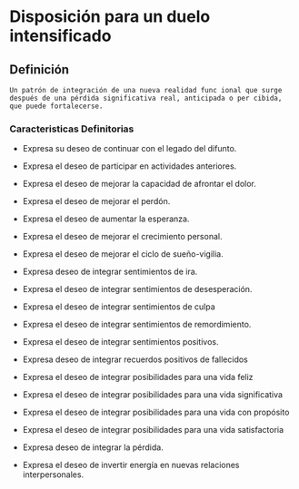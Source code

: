 # Disposición para un duelo intensificado
## Definición
	Un patrón de integración de una nueva realidad func ional que surge después de una pérdida significativa real, anticipada o per cibida, que puede fortalecerse.

### Caracteristicas Definitorias
- Expresa su deseo de continuar con 
el legado del difunto.   
- Expresa el deseo de participar en 
actividades anteriores.   
- Expresa el deseo de mejorar la 
capacidad de afrontar el dolor.   
- Expresa el deseo de mejorar 
el perdón.   
- Expresa el deseo de aumentar la 
esperanza.   
- Expresa el deseo de mejorar el 
crecimiento personal.   
- Expresa el deseo de mejorar el 
ciclo de sueño-vigilia.   
- Expresa deseo de integrar 
sentimientos de ira.   
- Expresa el deseo de integrar 
sentimientos de desesperación.   
- Expresa el deseo de integrar 
sentimientos de culpa   
 
 
 
 
- Expresa el deseo de integrar 
sentimientos de remordimiento.   
- Expresa el deseo de integrar 
sentimientos positivos.   
- Expresa deseo de integrar 
recuerdos positivos de fallecidos   
- Expresa el deseo de integrar 
posibilidades para una vida feliz   
- Expresa el deseo de integrar 
posibilidades para una vida 
significativa   
- Expresa el deseo de integrar 
posibilidades para una vida con 
propósito   
- Expresa el deseo de integrar 
posibilidades para una vida 
satisfactoria   
- Expresa deseo de integrar la 
pérdida.   
- Expresa el deseo de invertir 
energía en nuevas relaciones 
interpersonales.

